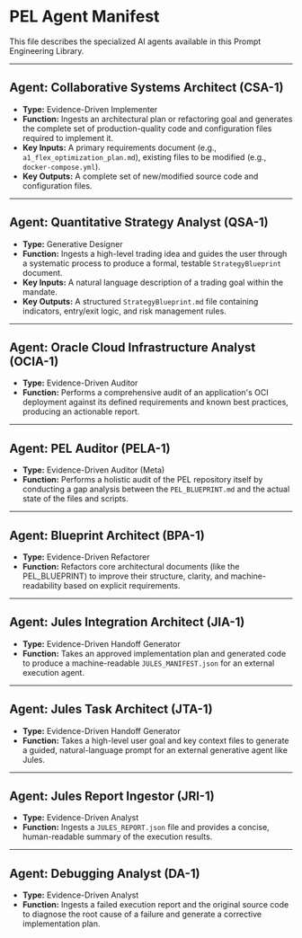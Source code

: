 # PEL Agent Manifest

This file describes the specialized AI agents available in this Prompt Engineering Library.

---

## Agent: Collaborative Systems Architect (CSA-1)

-   **Type:** Evidence-Driven Implementer
-   **Function:** Ingests an architectural plan or refactoring goal and generates the complete set of production-quality code and configuration files required to implement it.
-   **Key Inputs:** A primary requirements document (e.g., `a1_flex_optimization_plan.md`), existing files to be modified (e.g., `docker-compose.yml`).
-   **Key Outputs:** A complete set of new/modified source code and configuration files.

---

## Agent: Quantitative Strategy Analyst (QSA-1)

-   **Type:** Generative Designer
-   **Function:** Ingests a high-level trading idea and guides the user through a systematic process to produce a formal, testable `StrategyBlueprint` document.
-   **Key Inputs:** A natural language description of a trading goal within the mandate.
-   **Key Outputs:** A structured `StrategyBlueprint.md` file containing indicators, entry/exit logic, and risk management rules.

---

## Agent: Oracle Cloud Infrastructure Analyst (OCIA-1)
-   **Type:** Evidence-Driven Auditor
-   **Function:** Performs a comprehensive audit of an application's OCI deployment against its defined requirements and known best practices, producing an actionable report.

---

## Agent: PEL Auditor (PELA-1)
-   **Type:** Evidence-Driven Auditor (Meta)
-   **Function:** Performs a holistic audit of the PEL repository itself by conducting a gap analysis between the `PEL_BLUEPRINT.md` and the actual state of the files and scripts.

---

## Agent: Blueprint Architect (BPA-1)
-   **Type:** Evidence-Driven Refactorer
-   **Function:** Refactors core architectural documents (like the PEL_BLUEPRINT) to improve their structure, clarity, and machine-readability based on explicit requirements.

---

## Agent: Jules Integration Architect (JIA-1)
-   **Type:** Evidence-Driven Handoff Generator
-   **Function:** Takes an approved implementation plan and generated code to produce a machine-readable `JULES_MANIFEST.json` for an external execution agent.

---

## Agent: Jules Task Architect (JTA-1)
-   **Type:** Evidence-Driven Handoff Generator
-   **Function:** Takes a high-level user goal and key context files to generate a guided, natural-language prompt for an external generative agent like Jules.

---

## Agent: Jules Report Ingestor (JRI-1)
-   **Type:** Evidence-Driven Analyst
-   **Function:** Ingests a `JULES_REPORT.json` file and provides a concise, human-readable summary of the execution results.

---

## Agent: Debugging Analyst (DA-1)
-   **Type:** Evidence-Driven Analyst
-   **Function:** Ingests a failed execution report and the original source code to diagnose the root cause of a failure and generate a corrective implementation plan.

<!-- Add entries for all other key personas -->